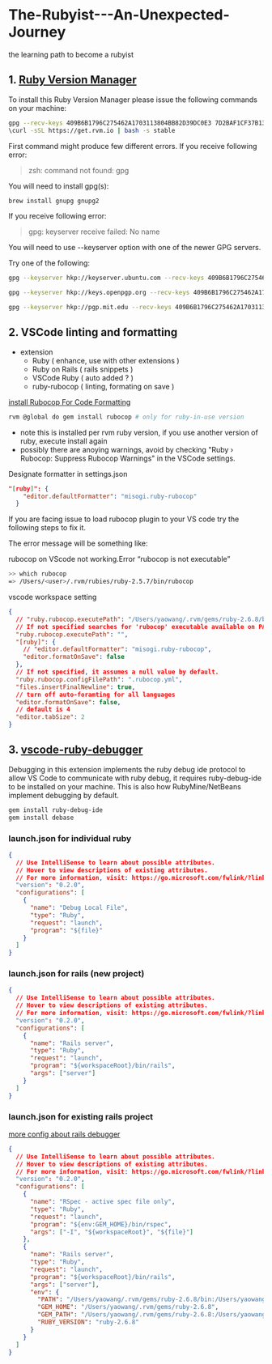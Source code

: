# The-Rubyist---An-Unexpected-Journey
the learning path to become a rubyist

## 1. [Ruby Version Manager](https://rvm.io/)
To install this Ruby Version Manager please issue the following commands on your machine:
```bash
gpg --recv-keys 409B6B1796C275462A1703113804BB82D39DC0E3 7D2BAF1CF37B13E2069D6956105BD0E739499BDB
\curl -sSL https://get.rvm.io | bash -s stable
```
First command might produce few different errors. If you receive following error:

> zsh: command not found: gpg

You will need to install gpg(s):
```sh
brew install gnupg gnupg2
```

If you receive following error:

> gpg: keyserver receive failed: No name

You will need to use --keyserver option with one of the newer GPG servers. 

Try one of the following:
```sh
gpg --keyserver hkp://keyserver.ubuntu.com --recv-keys 409B6B1796C275462A1703113804BB82D39DC0E3 7D2BAF1CF37B13E2069D6956105BD0E739499BDB

gpg --keyserver hkp://keys.openpgp.org --recv-keys 409B6B1796C275462A1703113804BB82D39DC0E3 7D2BAF1CF37B13E2069D6956105BD0E739499BDB

gpg --keyserver hkp://pgp.mit.edu --recv-keys 409B6B1796C275462A1703113804BB82D39DC0E3 7D2BAF1CF37B13E2069D6956105BD0E739499BDB
```


## 2. VSCode linting and formatting
- extension
  - Ruby ( enhance, use with other extensions )
  - Ruby on Rails ( rails snippets )
  - VSCode Ruby ( auto added ? )
  - ruby-rubocop ( linting, formating on save )

[install Rubocop For Code Formatting](https://deanin.com/blog/configure-visual-studio-code-for-ruby-on-rails-6-with-this-quick-guide/)

```sh
rvm @global do gem install rubocop # only for ruby-in-use version
```
 - note this is installed per rvm ruby version, if you use another version of ruby, execute install again 
 - possibly there are anoying warnings, avoid by checking "Ruby › Rubocop: Suppress Rubocop Warnings" in the VSCode settings.

Designate formatter in settings.json
```json
"[ruby]": {
    "editor.defaultFormatter": "misogi.ruby-rubocop"
  }
```


If you are facing issue to load rubocop plugin to your VS code try the following steps to fix it.

The error message will be something like:

rubocop on VScode not working.Error “rubocop is not executable”
```bash
>> which rubocop
=> /Users/<user>/.rvm/rubies/ruby-2.5.7/bin/rubocop
```
vscode workspace setting
```json
{
  // "ruby.rubocop.executePath": "/Users/yaowang/.rvm/gems/ruby-2.6.8/bin/",
  // If not specified searches for 'rubocop' executable available on PATH (default and recommended)
  "ruby.rubocop.executePath": "",
  "[ruby]": {
    // "editor.defaultFormatter": "misogi.ruby-rubocop",
    "editor.formatOnSave": false
  },
  // If not specified, it assumes a null value by default.
  "ruby.rubocop.configFilePath": ".rubocop.yml",
  "files.insertFinalNewline": true,
  // turn off auto-foramting for all languages
  "editor.formatOnSave": false, 
  // default is 4
  "editor.tabSize": 2  
}
```


## 3. [vscode-ruby-debugger](https://github.com/rubyide/vscode-ruby/blob/main/docs/debugger.md)
Debugging in this extension implements the ruby debug ide protocol to allow VS Code to communicate with ruby debug, it requires ruby-debug-ide to be installed on your machine. This is also how RubyMine/NetBeans implement debugging by default.
```sh
gem install ruby-debug-ide
gem install debase
```



### launch.json for individual ruby
```json
{
  // Use IntelliSense to learn about possible attributes.
  // Hover to view descriptions of existing attributes.
  // For more information, visit: https://go.microsoft.com/fwlink/?linkid=830387
  "version": "0.2.0",
  "configurations": [
    {
      "name": "Debug Local File",
      "type": "Ruby",
      "request": "launch",
      "program": "${file}"
    }
  ]
}
```
### launch.json for rails (new project)
```json
{
  // Use IntelliSense to learn about possible attributes.
  // Hover to view descriptions of existing attributes.
  // For more information, visit: https://go.microsoft.com/fwlink/?linkid=830387
  "version": "0.2.0",
  "configurations": [
    {
      "name": "Rails server",
      "type": "Ruby",
      "request": "launch",
      "program": "${workspaceRoot}/bin/rails",
      "args": ["server"]
    }
  ]
}
```

### launch.json for existing rails project
    
[more config about rails debugger](https://rahul-arora.medium.com/debugging-ruby-on-rails-server-in-vs-code-819b45113e78)
```json
{
  // Use IntelliSense to learn about possible attributes.
  // Hover to view descriptions of existing attributes.
  // For more information, visit: https://go.microsoft.com/fwlink/?linkid=830387
  "version": "0.2.0",
  "configurations": [
    {
      "name": "RSpec - active spec file only",
      "type": "Ruby",
      "request": "launch",
      "program": "${env:GEM_HOME}/bin/rspec",
      "args": ["-I", "${workspaceRoot}", "${file}"]
    },
    {
      "name": "Rails server",
      "type": "Ruby",
      "request": "launch",
      "program": "${workspaceRoot}/bin/rails",
      "args": ["server"],
      "env": {
        "PATH": "/Users/yaowang/.rvm/gems/ruby-2.6.8/bin:/Users/yaowang/.rvm/gems/ruby-2.6.8@global/bin:/Users/yaowang/.rvm/rubies/ruby-2.6.8/bin:/Users/yaowang/.rvm/bin:/Users/yaowang/.nvm/versions/node/v14.17.4/bin:/usr/local/bin:/usr/bin:/bin:/usr/sbin:/sbin",
        "GEM_HOME": "/Users/yaowang/.rvm/gems/ruby-2.6.8",
        "GEM_PATH": "/Users/yaowang/.rvm/gems/ruby-2.6.8:/Users/yaowang/.rvm/gems/ruby-2.6.8@global",
        "RUBY_VERSION": "ruby-2.6.8"
      }
    }
  ]
}
```
